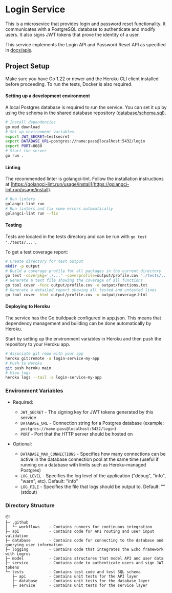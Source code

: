 # Login Service

This is a microsevice that provides login and password reset functionality.
It communicates with a PostgreSQL database to authenticate and modify users. It also signs JWT tokens that prove the identity of a user.

This service implements the Login API and Password Reset API as specified in [docs/apis](https://github.com/IV1201-Group-2/docs/blob/main/apis).

## Project Setup

Make sure you have Go 1.22 or newer and the Heroku CLI client installed before proceeding. To run the tests, Docker is also required.

#### Setting up a development environment

A local Postgres database is required to run the service. You can set it up by using the schema in the shared database repository ([database/schema.sql](https://github.com/IV1201-Group-2/database/blob/main/schema.sql)).

```bash
# Install dependencies
go mod download
# Set up environment variables
export JWT_SECRET=testsecret
export DATABASE_URL=postgres://name:pass@localhost:5432/login
export PORT=8080
# Start the server
go run .
```

#### Linting

The recommended linter is golangci-lint. Follow the installation instructions at [https://golangci-lint.run/usage/install](https://golangci-lint.run/usage/install).

```bash
# Run linters
golangci-lint run
# Run linters and fix some errors automatically
golangci-lint run --fix
```

#### Testing

Tests are located in the tests directory and can be run with `go test './tests/...'`.

To get a test coverage report:

```bash
# Create directory for test output
mkdir -p output
# Build a coverage profile for all packages in the current directory
go test -coverpkg='./...' -coverprofile=output/profile.cov './tests/...'
# Generate a text file showing the coverage of all functions
go tool cover -func output/profile.cov -o output/functions.txt
# Generate a detailed report showing all tested and untested lines
go tool cover -html output/profile.cov -o output/coverage.html
```

#### Deploying to Heroku

The service has the Go buildpack configured in app.json. This means that dependency management and building can be done automatically by Heroku.

Start by setting up the environment variables in Heroku and then push the repository to your Heroku app.

```bash
# Associate git repo with your app
heroku git:remote -a login-service-my-app
# Push to Heroku
git push heroku main
# View logs
heroku logs --tail -a login-service-my-app
```

### Environment Variables

-   Required:

    -   `JWT_SECRET` - The signing key for JWT tokens generated by this service
    -   `DATABASE_URL` - Connection string for a Postgres database (example: `postgres://name:pass@localhost:5432/login`)
    -   `PORT` - Port that the HTTP server should be hosted on

-   Optional:
    -   `DATABASE_MAX_CONNECTIONS` - Specifies how many connections can be active in the database connection pool at the same time (useful if running on a database with limits such as Heroku-managed Postgres)
    -   `LOG_LEVEL` - Specifies the log level of the application ("debug", "info", "warn", etc). Default: "info"
    -   `LOG_FILE` - Specifies the file that logs should be output to. Default: "" (stdout)

### Directory Structure

```text
📦
├─ .github
│  └─ workflows    - Contains runners for continuous integration
├─ api             - Contains code for API routing and user input validation
├─ database        - Contains code for connecting to the database and querying user information
├─ logging         - Contains code that integrates the Echo framework with Logrus
├─ model           - Contains structures that model API and user data
├─ service         - Contains code to authenticate users and sign JWT tokens
└─ tests           - Contains test code and test SQL schema
   ├─ api          - Contains unit tests for the API layer
   ├─ database     - Contains unit tests for the database layer
   ├─ service      - Contains unit tests for the service layer
```

